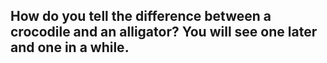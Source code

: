 ## How do you tell the difference between a crocodile and an alligator? You will see one later and one in a while.